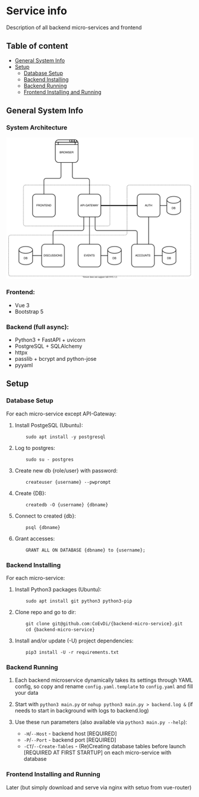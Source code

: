 # Service info

Description of all backend micro-services and frontend


## Table of content

- [General System Info](#General-System-Info)
- [Setup](#Setup)
    -   [Database Setup](#Database-Setup)
    -   [Backend Installing](#Backend-Installing)
    -   [Backend Running](#Backend-Running)
    -   [Frontend Installing and Running](#Frontend-Installing-and-Running)


## General System Info

### System Architecture
![System Architecture SVG was here](./system-architecture.svg)

### Frontend:
-   Vue 3
-   Bootstrap 5

### Backend (full async):
-   Python3 + FastAPI + uvicorn
-   PostgreSQL + SQLAlchemy
-   httpx
-   passlib + bcrypt and python-jose
-   pyyaml


## Setup

### Database Setup

For each micro-service except API-Gateway:

1.  Install PostgeSQL (Ubuntu):

            sudo apt install -y postgresql

2.  Log to postgres:

            sudo su - postgres

3.  Create new db {role/user} with password:

            createuser {username} --pwprompt

4.  Create {DB}:

            createdb -O {username} {dbname}

5.  Connect to created {db}:

            psql {dbname}


6.  Grant accesses:

            GRANT ALL ON DATABASE {dbname} to {username};


### Backend Installing

For each micro-service:

1.  Install Python3 packages (Ubuntu):
        
            sudo apt install git python3 python3-pip

2.  Clone repo and go to dir:

            git clone git@github.com:CoEvDi/{backend-micro-service}.git
            cd {backend-micro-service}
    
3.  Install and/or update (-U) project dependencies:

            pip3 install -U -r requirements.txt


### Backend Running

1.  Each backend microservice dynamically takes its settings through YAML config, so copy and rename `config.yaml.template` to `config.yaml` and fill your data

2.  Start with `python3 main.py` or `nohup python3 main.py > backend.log &` (if needs to start in background with logs to backend.log)

3. Use these run parameters (also available via `python3 main.py --help`):
    -   `-H`/`--Host` - backend host [REQUIRED]
    -   `-P`/`--Port` - backend port [REQUIRED]
    -   `-CT`/`--Create-Tables` - (Re)Creating database tables before launch [REQUIRED AT FIRST STARTUP] on each micro-service with database


### Frontend Installing and Running

Later (but simply download and serve via nginx with setuo from vue-router)
